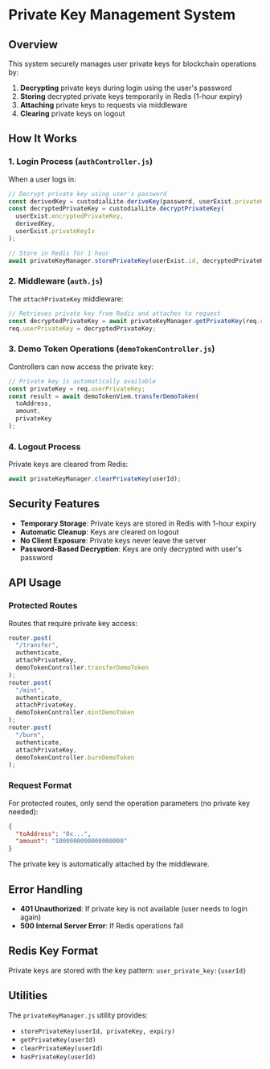 # Private Key Management System

## Overview

This system securely manages user private keys for blockchain operations by:

1. **Decrypting** private keys during login using the user's password
2. **Storing** decrypted private keys temporarily in Redis (1-hour expiry)
3. **Attaching** private keys to requests via middleware
4. **Clearing** private keys on logout

## How It Works

### 1. Login Process (`authController.js`)

When a user logs in:

```javascript
// Decrypt private key using user's password
const derivedKey = custodialLite.deriveKey(password, userExist.privateKeySalt);
const decryptedPrivateKey = custodialLite.decryptPrivateKey(
  userExist.encryptedPrivateKey,
  derivedKey,
  userExist.privateKeyIv
);

// Store in Redis for 1 hour
await privateKeyManager.storePrivateKey(userExist.id, decryptedPrivateKey);
```

### 2. Middleware (`auth.js`)

The `attachPrivateKey` middleware:

```javascript
// Retrieves private key from Redis and attaches to request
const decryptedPrivateKey = await privateKeyManager.getPrivateKey(req.user.id);
req.userPrivateKey = decryptedPrivateKey;
```

### 3. Demo Token Operations (`demoTokenController.js`)

Controllers can now access the private key:

```javascript
// Private key is automatically available
const privateKey = req.userPrivateKey;
const result = await demoTokenViem.transferDemoToken(
  toAddress,
  amount,
  privateKey
);
```

### 4. Logout Process

Private keys are cleared from Redis:

```javascript
await privateKeyManager.clearPrivateKey(userId);
```

## Security Features

- **Temporary Storage**: Private keys are stored in Redis with 1-hour expiry
- **Automatic Cleanup**: Keys are cleared on logout
- **No Client Exposure**: Private keys never leave the server
- **Password-Based Decryption**: Keys are only decrypted with user's password

## API Usage

### Protected Routes

Routes that require private key access:

```javascript
router.post(
  "/transfer",
  authenticate,
  attachPrivateKey,
  demoTokenController.transferDemoToken
);
router.post(
  "/mint",
  authenticate,
  attachPrivateKey,
  demoTokenController.mintDemoToken
);
router.post(
  "/burn",
  authenticate,
  attachPrivateKey,
  demoTokenController.burnDemoToken
);
```

### Request Format

For protected routes, only send the operation parameters (no private key needed):

```json
{
  "toAddress": "0x...",
  "amount": "1000000000000000000"
}
```

The private key is automatically attached by the middleware.

## Error Handling

- **401 Unauthorized**: If private key is not available (user needs to login again)
- **500 Internal Server Error**: If Redis operations fail

## Redis Key Format

Private keys are stored with the key pattern: `user_private_key:{userId}`

## Utilities

The `privateKeyManager.js` utility provides:

- `storePrivateKey(userId, privateKey, expiry)`
- `getPrivateKey(userId)`
- `clearPrivateKey(userId)`
- `hasPrivateKey(userId)`

